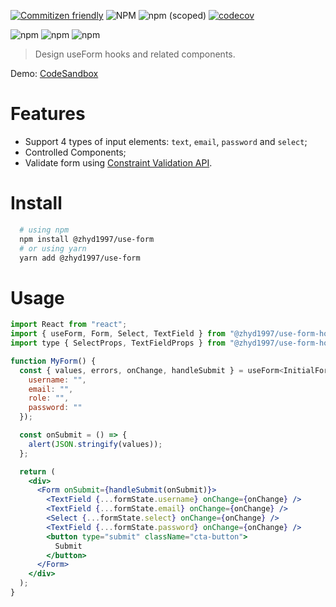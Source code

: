 [![Commitizen friendly](https://img.shields.io/badge/commitizen-friendly-brightgreen.svg)](http://commitizen.github.io/cz-cli/)
![NPM](https://img.shields.io/npm/l/@zhyd1997/use-form-hooks)
![npm (scoped)](https://img.shields.io/npm/v/@zhyd1997/use-form-hooks)
[![codecov](https://codecov.io/gh/zhyd1997/useForm/branch/main/graph/badge.svg?token=8VLNN86IK0)](https://codecov.io/gh/zhyd1997/useForm)

![npm](https://img.shields.io/npm/dw/@zhyd1997/use-form-hooks?style=for-the-badge)
![npm](https://img.shields.io/npm/dm/@zhyd1997/use-form-hooks?style=for-the-badge)
![npm](https://img.shields.io/npm/dt/@zhyd1997/use-form-hooks?style=for-the-badge)

> Design useForm hooks and related components.

Demo: [CodeSandbox](https://codesandbox.io/s/blissful-browser-fop66?file=/src/components/BusinessForm.tsx)

# Features

- Support 4 types of input elements: `text`, `email`, `password` and `select`;
- Controlled Components;
- Validate form using [Constraint Validation API](https://developer.mozilla.org/en-US/docs/Web/API/Constraint_validation).

# Install

```bash
  # using npm
  npm install @zhyd1997/use-form
  # or using yarn
  yarn add @zhyd1997/use-form
```

# Usage

```jsx
import React from "react";
import { useForm, Form, Select, TextField } from "@zhyd1997/use-form-hooks";
import type { SelectProps, TextFieldProps } from "@zhyd1997/use-form-hooks";

function MyForm() {
  const { values, errors, onChange, handleSubmit } = useForm<InitialFormState>({
    username: "",
    email: "",
    role: "",
    password: ""
  });

  const onSubmit = () => {
    alert(JSON.stringify(values));
  };

  return (
    <div>
      <Form onSubmit={handleSubmit(onSubmit)}>
        <TextField {...formState.username} onChange={onChange} />
        <TextField {...formState.email} onChange={onChange} />
        <Select {...formState.select} onChange={onChange} />
        <TextField {...formState.password} onChange={onChange} />
        <button type="submit" className="cta-button">
          Submit
        </button>
      </Form>
    </div>
  );
}
```
